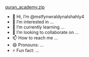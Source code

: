 [quran_academy.zip](https://github.com/user-attachments/files/17513829/quran_academy.zip)
- 👋 Hi, I’m @mstfynwraldynalshahly4
- 👀 I’m interested in ...
- 🌱 I’m currently learning ...
- 💞️ I’m looking to collaborate on ...
- 📫 How to reach me ...
- 😄 Pronouns: ...
- ⚡ Fun fact: ...

<!---
mstfynwraldynalshahly4/mstfynwraldynalshahly4 is a ✨ special ✨ repository because its `README.md` (this file) appears on your GitHub profile.
You can click the Preview link to take a look at your changes.
--->

